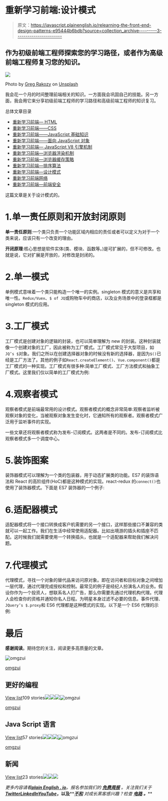# 重新学习前端:设计模式

> 原文：<https://javascript.plainenglish.io/relearning-the-front-end-design-patterns-e95444b6bdb?source=collection_archive---------3----------------------->

## 作为初级前端工程师探索您的学习路径，或者作为高级前端工程师复习您的知识。

![](img/4569366773dedd624b0d104542dbaf8f.png)

Photo by [Greg Rakozy](https://unsplash.com/@grakozy?utm_source=medium&utm_medium=referral) on [Unsplash](https://unsplash.com?utm_source=medium&utm_medium=referral)

我会花一个月的时间整理前端相关的知识。一方面我会巩固自己的技能。另一方面，我会用它来分享初级前端工程师的学习路径和高级前端工程师的知识复习。

总体文章目录

*   [重新学习前端— HTML](/relearn-the-front-end-html-26a38c5ba196)
*   [重新学习前端——CSS](/relearn-the-front-end-css-4d74eb5981f8)
*   [重新学习前端——JavaScript 基础知识](/relearn-the-front-end-javascript-basics-d770eefd791f)
*   [重新学习前端——面向 JavaScript 对象](/relearning-the-front-end-javascript-object-oriented-913077e735bf)
*   [重新学习前端— JavaScript V8 引擎机制](/relearning-the-front-end-javascript-v8-engine-mechanism-cc6457b43aff)
*   [重新学习前端—浏览器渲染机制](/relearning-the-front-end-browser-rendering-mechanism-efbfc19d225f)
*   [重新学习前端—浏览器缓存策略](/relearn-the-front-end-browser-caching-strategy-21cd081886d)
*   [重新学习前端—排序算法](/relearn-the-front-end-sorting-algorithm-348f939632e0)
*   [重新学习前端—设计模式](/relearning-the-front-end-design-patterns-e95444b6bdb)
*   [重新学习前端网络](/relearn-the-front-end-network-b0402a870336)
*   [重新学习前端—前端安全](/relearning-the-front-end-front-end-security-bbc20ded6b12)

这篇文章是关于设计模式的。

# 1.单一责任原则和开放封闭原则

**单一责任原则**:一个类只负责一个功能区域内相应的责任或者可以定义为对于一个类来说，应该只有一个改变的理由。

**开闭原理**:核心思想是软件实体(类、模块、函数等。)是可扩展的，但不可修改。也就是说，它对扩展是开放的，对修改是封闭的。

# 2.单一模式

单例模式意味着一个类只能构造一个唯一的实例。singleton 模式的意义是共享和唯一性。`Redux/Vuex`、`$ of JQ`或购物车中的商店，以及业务场景中的登录框都是 singleton 模式的应用。

# 3.工厂模式

工厂模式是创建对象的逻辑的封装，也可以简单理解为 new 的封装。这种封装就像一个创建对象的工厂，因此被称为工厂模式。工厂模式常见于大型项目，如`JQ’s $`对象。我们之所以在创建选择器对象的时候没有新的选择器，是因为`$()`已经是工厂方法了。其他的例子如`React.createElement()`、`Vue.component()`都是工厂模式的一种实现。工厂模式有很多种:简单工厂模式、工厂方法模式和抽象工厂模式。这里我们仅以简单的工厂模式为例:

# 4.观察者模式

观察者模式是前端最常用的设计模式。观察者模式的概念非常简单:观察者监听被观察对象的变化，当被观察对象发生变化时，它通知所有的观察者。观察者模式广泛用于监听事件的实现。

一些文章还将观察者模式称为发布-订阅模式。这两者是不同的。发布-订阅模式比观察者模式多一个调度中心。

# 5.装饰图案

装饰器模式可以理解为一个类的包装器，用于动态扩展类的功能。ES7 的装饰语法和 React 的高阶组件(HoC)都是这种模式的实现。react-redux 的`connect()`也使用了装饰器模式。下面是 ES7 装饰器的一个例子:

# 6.适配器模式

适配器模式将一个接口转换成客户机需要的另一个接口，这样那些接口不兼容的类就可以一起工作。我们在生活中经常使用适配器。比如出境游的插头和插座不匹配。这时候我们就需要使用一个转换插头，也就是一个适配器来帮助我们解决问题。

# 7.代理模式

代理模式，寻找一个对象的替代品来访问原对象。即在访问者和目标对象之间增加一层代理，通过代理完成授权和控制。最常见的例子是经纪人扮演名人的业务。假设你作为一个投资人，想联系名人打广告，那么你需要先通过代理机构代理。代理人会检查你的资格并通知你名人日程。为明星本身过滤不必要的信息。事件代理、`JQuery’s $.proxy`和 ES6 代理都是这种模式的实现。以下是一个 ES6 代理的示例:

# 最后

**感谢阅读**。期待您的关注，阅读更多高质量的文章。

![omgzui](img/113db82933227743d0067a68e250ac93.png)

[omgzui](https://medium.com/@omgzui?source=post_page-----e95444b6bdb--------------------------------)

## 更好的编程

[View list](https://medium.com/@omgzui/list/better-programing-9b4c9bb174aa?source=post_page-----e95444b6bdb--------------------------------)109 stories![](img/64fcf15e27c514ec49d62966b68dbc15.png)![](img/3e6ce891363c151131c5993ca0dcc526.png)![](img/a7dd413de22f319a3c4729c9e737feb8.png)![omgzui](img/113db82933227743d0067a68e250ac93.png)

[omgzui](https://medium.com/@omgzui?source=post_page-----e95444b6bdb--------------------------------)

## Java Script 语言

[View list](https://medium.com/@omgzui/list/javascript-48bfc7b5f93c?source=post_page-----e95444b6bdb--------------------------------)57 stories![](img/64fcf15e27c514ec49d62966b68dbc15.png)![](img/3e6ce891363c151131c5993ca0dcc526.png)![](img/a7dd413de22f319a3c4729c9e737feb8.png)![omgzui](img/113db82933227743d0067a68e250ac93.png)

[omgzui](https://medium.com/@omgzui?source=post_page-----e95444b6bdb--------------------------------)

## 新闻

[View list](https://medium.com/@omgzui/list/news-67ec0a972660?source=post_page-----e95444b6bdb--------------------------------)23 stories![](img/c3f36b36bf050f98fd5a8e3c89103cad.png)![](img/8459df5aae62dc00f04377e09544be88.png)![](img/2864058bcedc8c1cd6492624ba9671c6.png)

*更多内容请看*[***plain English . io***](https://plainenglish.io/)*。报名参加我们的* [***免费周报***](http://newsletter.plainenglish.io/) *。关注我们关于*[***Twitter***](https://twitter.com/inPlainEngHQ)[***LinkedIn***](https://www.linkedin.com/company/inplainenglish/)*[***YouTube***](https://www.youtube.com/channel/UCtipWUghju290NWcn8jhyAw)***，以及****[***不和***](https://discord.gg/GtDtUAvyhW) *对成长黑客感兴趣？检查* [***电路***](https://circuit.ooo/) ***。*****